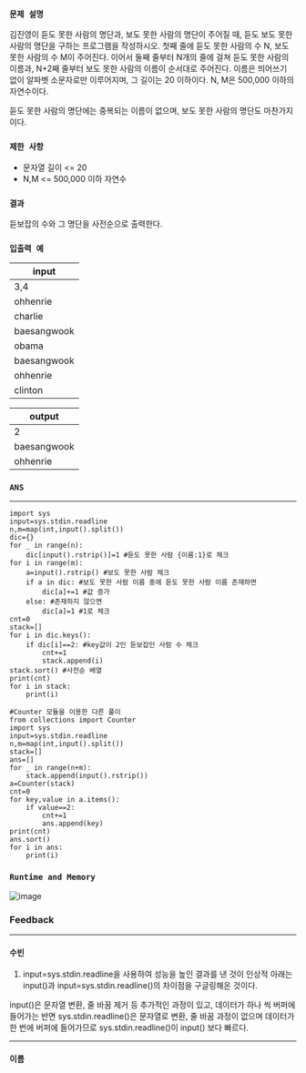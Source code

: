 ### `문제 설명`

김진영이 듣도 못한 사람의 명단과, 보도 못한 사람의 명단이 주어질 때, 듣도 보도 못한 사람의 명단을 구하는 프로그램을 작성하시오.
첫째 줄에 듣도 못한 사람의 수 N, 보도 못한 사람의 수 M이 주어진다. 이어서 둘째 줄부터 N개의 줄에 걸쳐 듣도 못한 사람의 이름과, N+2째 줄부터 보도 못한 사람의 이름이 순서대로 주어진다. 이름은 띄어쓰기 없이 알파벳 소문자로만 이루어지며, 그 길이는 20 이하이다. N, M은 500,000 이하의 자연수이다.

듣도 못한 사람의 명단에는 중복되는 이름이 없으며, 보도 못한 사람의 명단도 마찬가지이다.

### `제한 사항`

- 문자열 길이 <= 20
- N,M <= 500,000 이하 자연수

### `결과`

듣보잡의 수와 그 명단을 사전순으로 출력한다.

### `입출력 예`

|input|
|---|
|3,4||
|ohhenrie|
|charlie|
|baesangwook|
|obama|
|baesangwook|
|ohhenrie|
|clinton|

|output|
|---|
|2|
|baesangwook|
|ohhenrie|

### `ANS`

----
```
import sys
input=sys.stdin.readline
n,m=map(int,input().split())
dic={}
for _ in range(n):
    dic[input().rstrip()]=1 #듣도 못한 사람 {이름:1}로 체크
for i in range(m):
    a=input().rstrip() #보도 못한 사람 체크
    if a in dic: #보도 못한 사람 이름 중에 듣도 못한 사람 이름 존재하면 
        dic[a]+=1 #값 증가
    else: #존재하지 않으면 
        dic[a]=1 #1로 체크
cnt=0
stack=[]
for i in dic.keys():
    if dic[i]==2: #key값이 2인 듣보잡인 사람 수 체크
        cnt+=1
        stack.append(i)
stack.sort() #사전순 배열
print(cnt)
for i in stack:
    print(i)
```

```
#Counter 모듈을 이용한 다른 풀이
from collections import Counter
import sys
input=sys.stdin.readline
n,m=map(int,input().split())
stack=[]
ans=[]
for _ in range(n+m):
    stack.append(input().rstrip())
a=Counter(stack)
cnt=0
for key,value in a.items():
    if value==2:
        cnt+=1
        ans.append(key)
print(cnt)
ans.sort()
for i in ans:
    print(i)

```

### `Runtime and Memory`

![image](https://user-images.githubusercontent.com/106041072/226251442-de8ea4b1-f6cd-482a-8e6a-7441a4c2e783.png)

### Feedback
---
#### 수빈
1. input=sys.stdin.readline을 사용하여 성능을 높인 결과를 낸 것이 인상적 아래는 input()과 input=sys.stdin.readline()의 차이점을 구글링해온 것이다.

input()은 문자열 변환, 줄 바꿈 제거 등 추가적인 과정이 있고, 데이터가 하나 씩 버퍼에 들어가는 반면 sys.stdin.readline()은 문자열로 변환, 줄 바꿈 과정이 없으며 데이터가 한 번에 버퍼에 들어가므로 sys.stdin.readline()이 input() 보다 빠르다.

---
#### 이름
